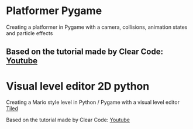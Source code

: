 # Platformer Pygame
Creating a platformer in Pygame with a camera, collisions, animation states and particle effects

Based on the tutorial made by Clear Code:
[Youtube](https://www.youtube.com/watch?v=YWN8GcmJ-jA&ab_channel=ClearCode)
---
# Visual level editor 2D python
Creating a Mario style level in Python / Pygame with a visual level editor [Tiled](https://www.mapeditor.org/)

Based on the tutorial made by Clear Code: [Youtube](https://www.youtube.com/watch?v=wJMDh9QGRgs&list=PLSvwEZh86vRafHCx6apTKyHxV4EFrHNIw&index=7&t=608s&ab_channel=ClearCode)


